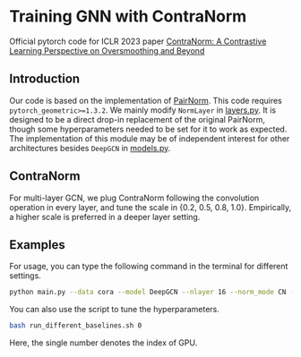 # Training GNN with ContraNorm

Official pytorch code for ICLR 2023 paper [ContraNorm: A Contrastive Learning Perspective on Oversmoothing and Beyond](https://openreview.net/forum?id=SM7XkJouWHm)  

## Introduction

Our code is based on the implementation of [PairNorm](https://github.com/LingxiaoShawn/PairNorm). This code requires `pytorch_geometric>=1.3.2`. We mainly modify `NormLayer` in [layers.py](https://github.com/PKU-ML/ContraNorm/tree/gnn/layers.py). It is designed to be a direct drop-in replacement of the original PairNorm, though some hyperparameters needed to be set for it to work as expected. The implementation of this module may be of independent interest for other architectures besides `DeepGCN` in [models.py](https://github.com/PKU-ML/ContraNorm/tree/gnn/models.py).

## ContraNorm

For multi-layer GCN, we plug ContraNorm following the convolution operation in every layer, and tune the scale in {0.2, 0.5, 0.8, 1.0}. Empirically, a higher scale is preferred in a deeper layer setting. 

## Examples

For usage, you can type the following command in the terminal for different settings.

``` bash
python main.py --data cora --model DeepGCN --nlayer 16 --norm_mode CN --norm_scale 1.0 --use_layer_norm --hid 32 --epochs 200
```

You can also use the script to tune the hyperparameters.

``` bash
bash run_different_baselines.sh 0
```

Here, the single number denotes the index of GPU.
